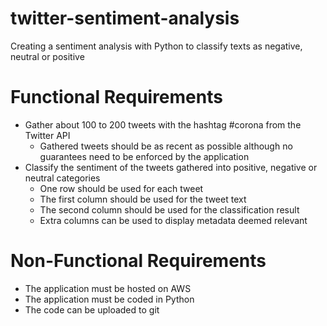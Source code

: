 # twitter-sentiment-analysis
Creating a sentiment analysis with Python to classify texts as negative, neutral or positive

# Functional Requirements  
- Gather about 100 to 200 tweets with the hashtag #corona from the Twitter API  
    - Gathered tweets should be as recent as possible although no guarantees need to be enforced by the application 
- Classify the sentiment of the tweets gathered into positive, negative or neutral categories  
    - One row should be used for each tweet  
    - The first column should be used for the tweet text  
    - The second column should be used for the classification result  
    - Extra columns can be used to display metadata deemed relevant 

# Non-Functional Requirements  
- The application must be hosted on AWS  
- The application must be coded in Python  
- The code can be uploaded to git 
